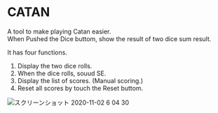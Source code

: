 # CATAN

A tool to make playing Catan easier.  
When Pushed the Dice buttom, show the result of two dice sum result.

It has four functions.  
1. Display the two dice rolls. 
2. When the dice rolls, souud SE.
3. Display the list of scores. (Manual scoring.)    
4. Reset all scores by touch the Reset buttom.

![スクリーンショット 2020-11-02 6 04 30](https://user-images.githubusercontent.com/72590245/97815444-613c0c80-1cd1-11eb-897a-74ac09bf69cf.png)
